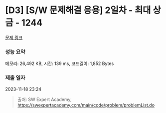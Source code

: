 # [D3] [S/W 문제해결 응용] 2일차 - 최대 상금 - 1244 

[문제 링크](https://swexpertacademy.com/main/code/problem/problemDetail.do?contestProbId=AV15Khn6AN0CFAYD) 

### 성능 요약

메모리: 26,492 KB, 시간: 139 ms, 코드길이: 1,852 Bytes

### 제출 일자

2023-11-18 23:24



> 출처: SW Expert Academy, https://swexpertacademy.com/main/code/problem/problemList.do